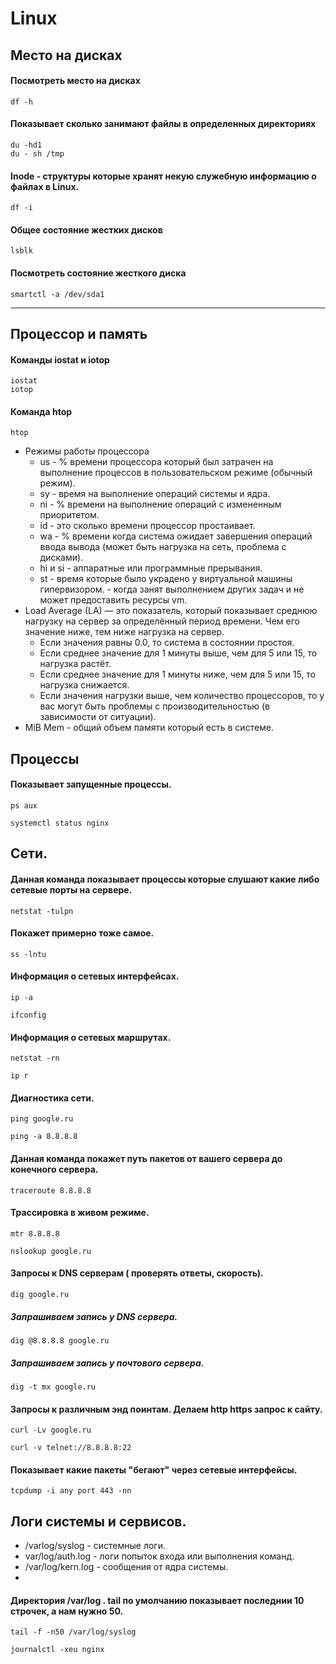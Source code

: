# **Linux**

## Место на дисках

#### Посмотреть место на дисках

```
df -h
```

#### Показывает сколько занимают файлы в определенных директориях

```
du -hd1
du - sh /tmp
```

#### Inode - структуры которые хранят некую служебную информацию о файлах в Linux.

```
df -i
```

#### Общее состояние жестких дисков

```
lsblk
```

#### Посмотреть состояние жесткого диска

```
smartctl -a /dev/sda1
```

---

## Процессор и память

#### Команды iostat и iotop

```
iostat
iotop
```

#### Команда htop

```
htop
```

- Режимы работы процессора
  - us - % времени процессора который был затрачен на выполнение процессов в пользовательском режиме (обычный режим).
  - sy - время на выполнение операций системы и ядра.
  - ni - % времени на выполнение операций с измененным приоритетом.
  - id - это сколько времени процессор простаивает.
  - wa - % времени когда система ожидает завершения операций ввода вывода (может быть нагрузка на сеть, проблема с дисками).
  - hi и si - аппаратные или программные прерывания.
  - st - время которые было украдено у виртуальной машины гипервизором. - когда занят выполнением других задач и не может предоставить ресурсы vm.
- Load Average (LA) — это показатель, который показывает среднюю нагрузку на сервер за определённый период времени. Чем его значение ниже, тем ниже нагрузка на сервер.
  - Если значения равны 0.0, то система в состоянии простоя.
  - Если среднее значение для 1 минуты выше, чем для 5 или 15, то нагрузка растёт.
  - Если среднее значение для 1 минуты ниже, чем для 5 или 15, то нагрузка снижается.
  - Если значения нагрузки выше, чем количество процессоров, то у вас могут быть проблемы с производительностью (в зависимости от ситуации).
- MiB Mem - общий объем памяти который есть в системе.

## Процессы

#### Показывает запущенные процессы.

```
ps aux
```

```
systemctl status nginx
```

## Сети.

#### Данная команда показывает процессы которые слушают какие либо сетевые порты на сервере.

```
netstat -tulpn
```

#### Покажет примерно тоже самое.

```
ss -lntu
```

#### Информация о сетевых интерфейсах.

```
ip -a
```

```
ifconfig
```

#### Информация о сетевых маршрутах.

```
netstat -rn
```

```
ip r
```

#### Диагностика сети.

```
ping google.ru
```

```
ping -a 8.8.8.8
```

#### Данная команда покажет путь пакетов от вашего сервера до конечного сервера.

```
traceroute 8.8.8.8
```

#### Трассировка в живом режиме.

```
mtr 8.8.8.8
```

```
nslookup google.ru
```

#### Запросы к DNS серверам ( проверять ответы, скорость).

```
dig google.ru
```

##### Запрашиваем запись у DNS сервера.

```
dig @8.8.8.8 google.ru
```

##### Запрашиваем запись у почтового сервера.

```
dig -t mx google.ru
```

#### Запросы к различным энд поинтам. Делаем http https запрос к сайту.

```
curl -Lv google.ru
```

```
curl -v telnet://8.8.8.8:22
```

#### Показывает какие пакеты "бегают" через сетевые интерфейсы.

```
tcpdump -i any port 443 -nn
```

## Логи системы и сервисов.

- /varlog/syslog - системные логи.
- var/log/auth.log - логи попыток входа или выполнения команд.
- /var/log/kern.log - сообщения от ядра системы.
-

#### Директория /var/log . tail по умолчанию показывает последнии 10 строчек, а нам нужно 50.

```
tail -f -n50 /var/log/syslog
```

```
journalctl -xeu nginx
```
